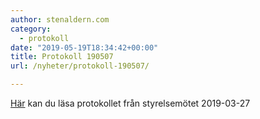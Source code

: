 ```yaml
---
author: stenaldern.com
category:
  - protokoll
date: "2019-05-19T18:34:42+00:00"
title: Protokoll 190507
url: /nyheter/protokoll-190507/

---
```

[Här](/wp-content/uploads/2019/05/Protokoll_styrelsemote_20190507.pdf) kan du läsa protokollet från styrelsemötet 2019-03-27

